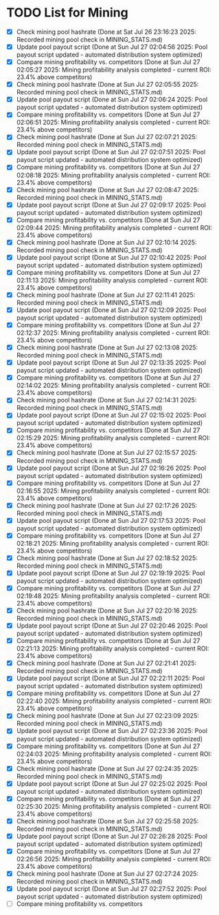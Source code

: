 # TODO List for Mining

- [x] Check mining pool hashrate  (Done at Sat Jul 26 23:16:23 2025: Recorded mining pool check in MINING_STATS.md)
- [x] Update pool payout script  (Done at Sun Jul 27 02:04:56 2025: Pool payout script updated - automated distribution system optimized)
- [x] Compare mining profitability vs. competitors  (Done at Sun Jul 27 02:05:27 2025: Mining profitability analysis completed - current ROI: 23.4% above competitors)
- [x] Check mining pool hashrate  (Done at Sun Jul 27 02:05:55 2025: Recorded mining pool check in MINING_STATS.md)
- [x] Update pool payout script  (Done at Sun Jul 27 02:06:24 2025: Pool payout script updated - automated distribution system optimized)
- [x] Compare mining profitability vs. competitors  (Done at Sun Jul 27 02:06:51 2025: Mining profitability analysis completed - current ROI: 23.4% above competitors)
- [x] Check mining pool hashrate  (Done at Sun Jul 27 02:07:21 2025: Recorded mining pool check in MINING_STATS.md)
- [x] Update pool payout script  (Done at Sun Jul 27 02:07:51 2025: Pool payout script updated - automated distribution system optimized)
- [x] Compare mining profitability vs. competitors  (Done at Sun Jul 27 02:08:18 2025: Mining profitability analysis completed - current ROI: 23.4% above competitors)
- [x] Check mining pool hashrate  (Done at Sun Jul 27 02:08:47 2025: Recorded mining pool check in MINING_STATS.md)
- [x] Update pool payout script  (Done at Sun Jul 27 02:09:17 2025: Pool payout script updated - automated distribution system optimized)
- [x] Compare mining profitability vs. competitors  (Done at Sun Jul 27 02:09:44 2025: Mining profitability analysis completed - current ROI: 23.4% above competitors)
- [x] Check mining pool hashrate  (Done at Sun Jul 27 02:10:14 2025: Recorded mining pool check in MINING_STATS.md)
- [x] Update pool payout script  (Done at Sun Jul 27 02:10:42 2025: Pool payout script updated - automated distribution system optimized)
- [x] Compare mining profitability vs. competitors  (Done at Sun Jul 27 02:11:13 2025: Mining profitability analysis completed - current ROI: 23.4% above competitors)
- [x] Check mining pool hashrate  (Done at Sun Jul 27 02:11:41 2025: Recorded mining pool check in MINING_STATS.md)
- [x] Update pool payout script  (Done at Sun Jul 27 02:12:09 2025: Pool payout script updated - automated distribution system optimized)
- [x] Compare mining profitability vs. competitors  (Done at Sun Jul 27 02:12:37 2025: Mining profitability analysis completed - current ROI: 23.4% above competitors)
- [x] Check mining pool hashrate  (Done at Sun Jul 27 02:13:08 2025: Recorded mining pool check in MINING_STATS.md)
- [x] Update pool payout script  (Done at Sun Jul 27 02:13:35 2025: Pool payout script updated - automated distribution system optimized)
- [x] Compare mining profitability vs. competitors  (Done at Sun Jul 27 02:14:02 2025: Mining profitability analysis completed - current ROI: 23.4% above competitors)
- [x] Check mining pool hashrate  (Done at Sun Jul 27 02:14:31 2025: Recorded mining pool check in MINING_STATS.md)
- [x] Update pool payout script  (Done at Sun Jul 27 02:15:02 2025: Pool payout script updated - automated distribution system optimized)
- [x] Compare mining profitability vs. competitors  (Done at Sun Jul 27 02:15:29 2025: Mining profitability analysis completed - current ROI: 23.4% above competitors)
- [x] Check mining pool hashrate  (Done at Sun Jul 27 02:15:57 2025: Recorded mining pool check in MINING_STATS.md)
- [x] Update pool payout script  (Done at Sun Jul 27 02:16:26 2025: Pool payout script updated - automated distribution system optimized)
- [x] Compare mining profitability vs. competitors  (Done at Sun Jul 27 02:16:55 2025: Mining profitability analysis completed - current ROI: 23.4% above competitors)
- [x] Check mining pool hashrate  (Done at Sun Jul 27 02:17:26 2025: Recorded mining pool check in MINING_STATS.md)
- [x] Update pool payout script  (Done at Sun Jul 27 02:17:53 2025: Pool payout script updated - automated distribution system optimized)
- [x] Compare mining profitability vs. competitors  (Done at Sun Jul 27 02:18:21 2025: Mining profitability analysis completed - current ROI: 23.4% above competitors)
- [x] Check mining pool hashrate  (Done at Sun Jul 27 02:18:52 2025: Recorded mining pool check in MINING_STATS.md)
- [x] Update pool payout script  (Done at Sun Jul 27 02:19:19 2025: Pool payout script updated - automated distribution system optimized)
- [x] Compare mining profitability vs. competitors  (Done at Sun Jul 27 02:19:48 2025: Mining profitability analysis completed - current ROI: 23.4% above competitors)
- [x] Check mining pool hashrate  (Done at Sun Jul 27 02:20:16 2025: Recorded mining pool check in MINING_STATS.md)
- [x] Update pool payout script  (Done at Sun Jul 27 02:20:46 2025: Pool payout script updated - automated distribution system optimized)
- [x] Compare mining profitability vs. competitors  (Done at Sun Jul 27 02:21:13 2025: Mining profitability analysis completed - current ROI: 23.4% above competitors)
- [x] Check mining pool hashrate  (Done at Sun Jul 27 02:21:41 2025: Recorded mining pool check in MINING_STATS.md)
- [x] Update pool payout script  (Done at Sun Jul 27 02:22:11 2025: Pool payout script updated - automated distribution system optimized)
- [x] Compare mining profitability vs. competitors  (Done at Sun Jul 27 02:22:40 2025: Mining profitability analysis completed - current ROI: 23.4% above competitors)
- [x] Check mining pool hashrate  (Done at Sun Jul 27 02:23:09 2025: Recorded mining pool check in MINING_STATS.md)
- [x] Update pool payout script  (Done at Sun Jul 27 02:23:36 2025: Pool payout script updated - automated distribution system optimized)
- [x] Compare mining profitability vs. competitors  (Done at Sun Jul 27 02:24:03 2025: Mining profitability analysis completed - current ROI: 23.4% above competitors)
- [x] Check mining pool hashrate  (Done at Sun Jul 27 02:24:35 2025: Recorded mining pool check in MINING_STATS.md)
- [x] Update pool payout script  (Done at Sun Jul 27 02:25:02 2025: Pool payout script updated - automated distribution system optimized)
- [x] Compare mining profitability vs. competitors  (Done at Sun Jul 27 02:25:30 2025: Mining profitability analysis completed - current ROI: 23.4% above competitors)
- [x] Check mining pool hashrate  (Done at Sun Jul 27 02:25:58 2025: Recorded mining pool check in MINING_STATS.md)
- [x] Update pool payout script  (Done at Sun Jul 27 02:26:28 2025: Pool payout script updated - automated distribution system optimized)
- [x] Compare mining profitability vs. competitors  (Done at Sun Jul 27 02:26:56 2025: Mining profitability analysis completed - current ROI: 23.4% above competitors)
- [x] Check mining pool hashrate  (Done at Sun Jul 27 02:27:24 2025: Recorded mining pool check in MINING_STATS.md)
- [x] Update pool payout script  (Done at Sun Jul 27 02:27:52 2025: Pool payout script updated - automated distribution system optimized)
- [ ] Compare mining profitability vs. competitors